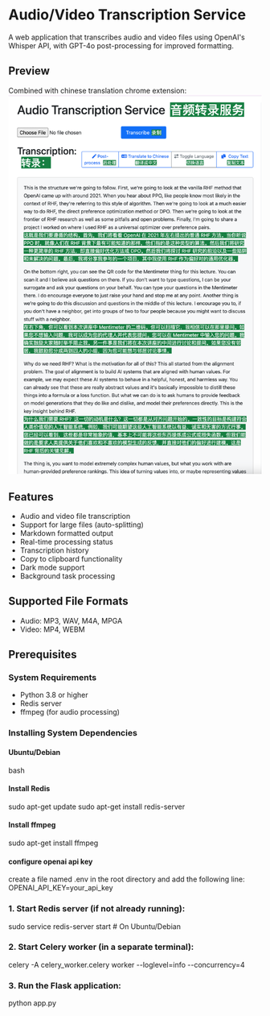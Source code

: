 # Audio/Video Transcription Service

A web application that transcribes audio and video files using OpenAI's Whisper API, with GPT-4o post-processing for improved formatting.

## Preview
Combined with chinese translation chrome extension:
![Preview](./images/preview.png)

## Features

- Audio and video file transcription
- Support for large files (auto-splitting)
- Markdown formatted output
- Real-time processing status
- Transcription history
- Copy to clipboard functionality
- Dark mode support
- Background task processing

## Supported File Formats

- Audio: MP3, WAV, M4A, MPGA
- Video: MP4, WEBM

## Prerequisites

### System Requirements

- Python 3.8 or higher
- Redis server
- ffmpeg (for audio processing)

### Installing System Dependencies

#### Ubuntu/Debian
bash
#### Install Redis
sudo apt-get update
sudo apt-get install redis-server

#### Install ffmpeg
sudo apt-get install ffmpeg

#### configure openai api key
create a file named .env in the root directory and add the following line:
OPENAI_API_KEY=your_api_key

### 1. Start Redis server (if not already running):
sudo service redis-server start # On Ubuntu/Debian

### 2. Start Celery worker (in a separate terminal):
celery -A celery_worker.celery worker --loglevel=info --concurrency=4

### 3. Run the Flask application:
python app.py




